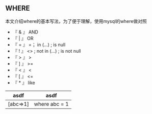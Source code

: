 
## WHERE

本文介绍where的基本写法，为了便于理解，使用mysql的where做对照


* 『 & 』 AND 
* 『 | 』 OR  
* 『 = 』 =； in (...) ; is null
* 『 ! 』 <> ; not in (...) ; is not null
* 『 > 』 > 
* 『 ] 』 >= 
* 『 < 』 <  
* 『 [ 』 <= 
* 『 * 』 like   



|asdf | asdf |
|----------------| -------------------|
| [abc=>1]       | where abc = 1


